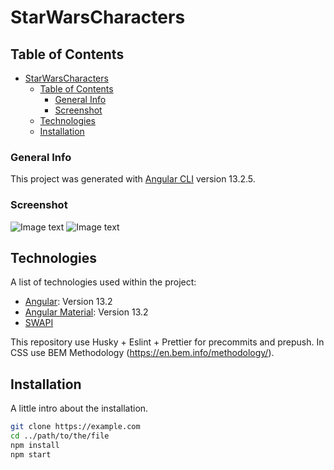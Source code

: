 # StarWarsCharacters

## Table of Contents

- [StarWarsCharacters](#starwarscharacters)
  - [Table of Contents](#table-of-contents)
    - [General Info](#general-info)
    - [Screenshot](#screenshot)
  - [Technologies](#technologies)
  - [Installation](#installation)


### General Info

This project was generated with [Angular CLI](https://github.com/angular/angular-cli) version 13.2.5.

### Screenshot

![Image text](https://user-images.githubusercontent.com/7737848/158343684-5dbb82c4-54d9-4e23-8f97-ca2a22458b70.png)
![Image text](https://user-images.githubusercontent.com/7737848/158343808-924438e6-380e-44c2-82d9-66dd7611c0d7.png)

## Technologies

A list of technologies used within the project:

* [Angular](https://angular.io/): Version 13.2
* [Angular Material](https://material.angular.io/): Version 13.2
* [SWAPI](swapi.dev)

This repository use Husky + Eslint + Prettier for precommits and prepush.
In CSS use BEM Methodology (<https://en.bem.info/methodology/>).

## Installation

A little intro about the installation.

```bash
git clone https://example.com
cd ../path/to/the/file
npm install
npm start
```
